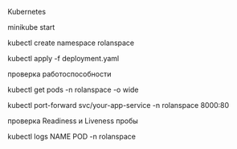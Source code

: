 Kubernetes

minikube start

kubectl create namespace rolanspace

kubectl apply -f deployment.yaml

проверка работоспособности

kubectl get pods -n rolanspace -o wide

kubectl port-forward svc/your-app-service -n rolanspace 8000:80

проверка Readiness и Liveness пробы

kubectl logs NAME POD -n rolanspace
